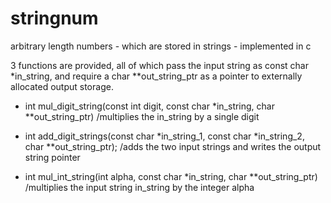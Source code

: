 # stringnum
arbitrary length numbers - which are stored in strings - implemented in c

3 functions are provided, all of which pass the input string as const char *in_string, 
and require a char **out_string_ptr as a pointer to externally allocated output storage.

- int mul_digit_string(const int digit, const char *in_string, char **out_string_ptr)
  /multiplies the in_string by a single digit

- int add_digit_strings(const char *in_string_1, const char *in_string_2, char **out_string_ptr);
  /adds the two input strings and writes the output string pointer

- int mul_int_string(int alpha, const char *in_string, char **out_string_ptr)
  /multiplies the input string in_string by the integer alpha
